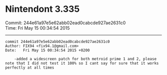 # Nintendont 3.335
Commit: 244e61a97e5e62abb02ead0cabcde927ae2631c0  
Time: Fri May 15 00:34:54 2015   

-----

```
commit 244e61a97e5e62abb02ead0cabcde927ae2631c0
Author: FIX94 <fix94.1@gmail.com>
Date:   Fri May 15 00:34:54 2015 +0200

    -added a widescreen patch for both metroid prime 1 and 2, please note that I did not test it 100% so I cant say for sure that it works perfectly at all times
```
